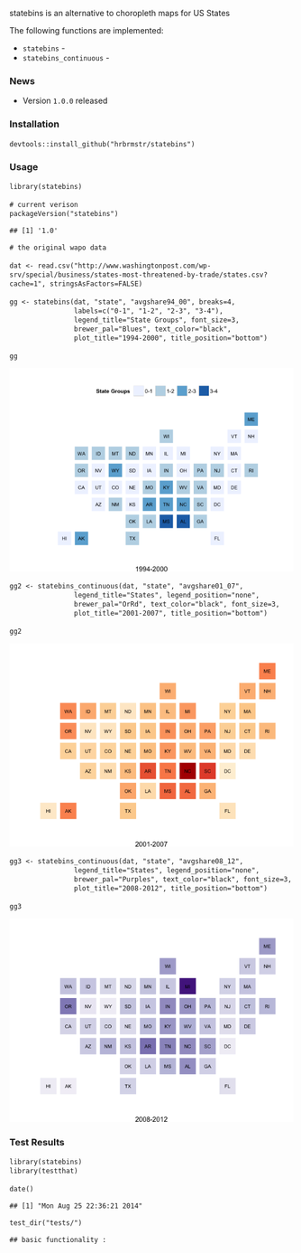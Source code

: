 statebins is an alternative to choropleth maps for US States

The following functions are implemented:

-   `statebins` -
-   `statebins_continuous` -

### News

-   Version `1.0.0` released

### Installation

``` {.r}
devtools::install_github("hrbrmstr/statebins")
```

### Usage

``` {.r}
library(statebins)

# current verison
packageVersion("statebins")
```

    ## [1] '1.0'

``` {.r}
# the original wapo data

dat <- read.csv("http://www.washingtonpost.com/wp-srv/special/business/states-most-threatened-by-trade/states.csv?cache=1", stringsAsFactors=FALSE)

gg <- statebins(dat, "state", "avgshare94_00", breaks=4, 
                labels=c("0-1", "1-2", "2-3", "3-4"),
                legend_title="State Groups", font_size=3, 
                brewer_pal="Blues", text_color="black", 
                plot_title="1994-2000", title_position="bottom")

gg
```

![plot of chunk unnamed-chunk-3](./_README_files/figure-markdown_github/unnamed-chunk-31.png)

``` {.r}
gg2 <- statebins_continuous(dat, "state", "avgshare01_07",
                legend_title="States", legend_position="none",
                brewer_pal="OrRd", text_color="black", font_size=3, 
                plot_title="2001-2007", title_position="bottom")

gg2
```

![plot of chunk unnamed-chunk-3](./_README_files/figure-markdown_github/unnamed-chunk-32.png)

``` {.r}
gg3 <- statebins_continuous(dat, "state", "avgshare08_12",
                legend_title="States", legend_position="none",
                brewer_pal="Purples", text_color="black", font_size=3, 
                plot_title="2008-2012", title_position="bottom")

gg3
```

![plot of chunk unnamed-chunk-3](./_README_files/figure-markdown_github/unnamed-chunk-33.png)

### Test Results

``` {.r}
library(statebins)
library(testthat)

date()
```

    ## [1] "Mon Aug 25 22:36:21 2014"

``` {.r}
test_dir("tests/")
```

    ## basic functionality :
